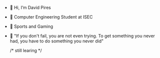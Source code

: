 - 👋 Hi, I’m David Pires
- 🌱 Computer Engineering Student at ISEC
- 👀 Sports and Gaming
- 💞️ "If you don't fail, you are not even trying. To get something you never had, you have to do something you never did"

  /* still learing */

<!---
itsnotpires/itsnotpires is a ✨ special ✨ repository because its `README.md` (this file) appears on your GitHub profile.
You can click the Preview link to take a look at your changes.
--->
